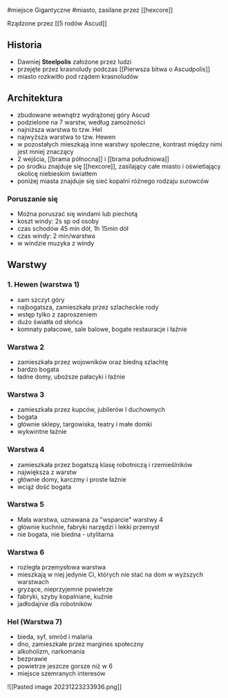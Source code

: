 #miejsce 
Gigantyczne #miasto, zasilane przez [[hexcore]]

Rządzone przez [[5  rodów Ascud]]
## Historia 
* Dawniej **Steelpolis** założone przez ludzi
* przejęte przez krasnoludy podczas [[Pierwsza bitwa o Ascudpolis]]
* miasto rozkwitło pod rządem krasnoludów 

## Architektura
* zbudowane wewnątrz wydrążonej góry Ascud
* podzielone na 7 warstw, według zamożności
* najniższa warstwa to tzw. Hel
* najwyższa warstwa to tzw. Hewen
* w pozostałych mieszkają inne warstwy społeczne, kontrast między nimi jest mniej znaczący 
* 2 wejścia, [[brama północna]] i [[brama południowa]]
* po środku znajduje się [[hexcore]], zasilający całe miasto i oświetlający okolicę niebieskim światłem
* poniżej miasta znajduje się sieć kopalni różnego rodzaju surowców 
### Poruszanie się
* Można poruszać się windami lub piechotą
* koszt windy: 2s sp od osoby
* czas schodów 45 min dół, 1h 15min dół
* czas windy: 2 min/warstwa
* w windzie muzyka z windy


## Warstwy
### 1. Hewen (warstwa 1)
* sam szczyt góry
* najbogatsza, zamieszkała przez szlacheckie rody 
* wstęp tylko z zaproszeniem
* dużo światła od słońca
* komnaty pałacowe, sale balowe, bogate restauracje i łaźnie 
### Warstwa 2
* zamieszkała przez wojowników oraz biedną szlachtę 
* bardzo bogata
* ładne domy, uboższe pałacyki i łaźnie 
### Warstwa 3
* zamieszkała przez kupców, jubilerów I duchownych
* bogata
* głównie sklepy, targowiska, teatry i małe domki
* wykwintne łaźnie 
### Warstwa 4
* zamieszkała przez bogatszą klasę robotniczą i rzemieślników 
* największa z warstw
* głównie domy, karczmy i proste łaźnie
* wciąż dość bogata

### Warstwa 5
* Mała warstwa, uznawana za "wsparcie" warstwy 4
* głównie kuchnie, fabryki narzędzi i lekki przemysł
* nie bogata, nie biedna - utylitarna 

### Warstwa 6
* rozległa przemysłowa warstwa
* mieszkają w niej jedynie Ci, których nie stać na dom w wyższych warstwach 
* gryzące, nieprzyjemne powietrze
* fabryki, szyby kopalniane, kuźnie
* jadłodajnie dla robotników

### Hel (Warstwa 7)
* bieda, syf, smród i malaria
* dno, zamieszkałe przez margines społeczny
* alkoholizm, narkomania
* bezprawie
* powietrze jeszcze gorsze niż w 6
* miejsce szemranych interesów


![[Pasted image 20231223233936.png]]